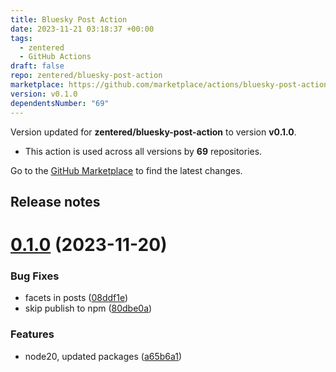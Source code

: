 ```yaml
---
title: Bluesky Post Action
date: 2023-11-21 03:18:37 +00:00
tags:
  - zentered
  - GitHub Actions
draft: false
repo: zentered/bluesky-post-action
marketplace: https://github.com/marketplace/actions/bluesky-post-action
version: v0.1.0
dependentsNumber: "69"
---
```



Version updated for **zentered/bluesky-post-action** to version **v0.1.0**.
- This action is used across all versions by **69** repositories.

Go to the [GitHub Marketplace](https://github.com/marketplace/actions/bluesky-post-action) to find the latest changes.

## Release notes

# [0.1.0](https://github.com/zentered/bluesky-post-action/compare/v0.0.2...v0.1.0) (2023-11-20)


### Bug Fixes

* facets in posts ([08ddf1e](https://github.com/zentered/bluesky-post-action/commit/08ddf1e8592ad425b53605f07bd128a6453d122d))
* skip publish to npm ([80dbe0a](https://github.com/zentered/bluesky-post-action/commit/80dbe0a7697de18c15ad22f4619919ceb5ccf597))


### Features

* node20, updated packages ([a65b6a1](https://github.com/zentered/bluesky-post-action/commit/a65b6a19b76be8c4e8723cdc5d31a10339872e5d))




